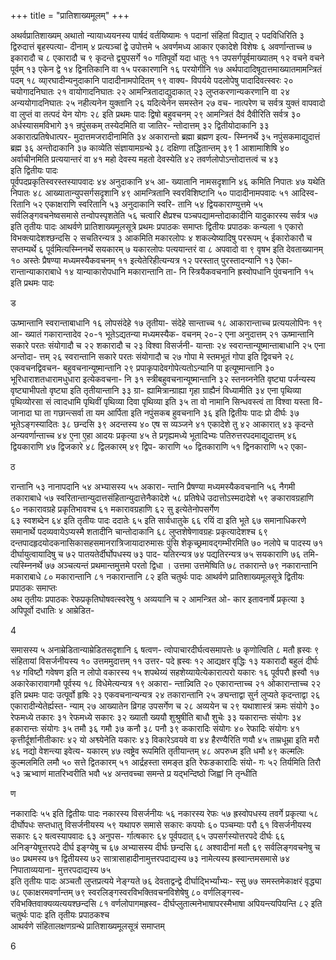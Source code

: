 +++
title = "प्रातिशाख्यमूलम्"
+++

अथर्वप्रातिशाख्यम्
अथातो  न्यायाध्ययनस्य  पार्षदं  वर्तयिष्यामः    १    पदानां
संहितां विद्यात्  २  पदविधिरिति  ३  द्विरुदात्तं बृहस्पत्या-
दीनाम्    ४    प्रत्यञ्चां  द्वे  उपोत्तमे    ५    अवर्णमध्य  आकार
एकादेशे विशेषः  ६  अवर्णान्ताच्च  ७  इकारादौ च  ८
एकारादौ च  ९  कृदन्ते द्व्युपसर्गे  १०  गतिपूर्वो यदा धातुः
११  उपसर्गपूर्वमाख्यातम्  १२  वचने वचने पूर्वम्  १३
एकेन द्वे  १४  द्विनतिकानि वा  १५  परकारणानि  १६
परयोगीनि  १७  अर्थपादादिषूदात्तमाख्यातमामन्त्रितं पदम्
१८  व्या्रघादीन्यनुदाकानि पादादीनामपोदितम्  १९  वाक्य-
विपर्यये पदलोपेषु पादादिवत्स्वरः  २०  चयोगादनिघातः
२१    वायोगादनिघातः    २२    आमन्त्रितादाद्युदाकात्    २३
लुप्तकरणान्यकरणानि वा  २४  अन्ययोगादनिघातः  २५
नहीत्यनेन युक्तानि  २६  यदित्येनेन समस्तेन  २७  वच-
नात्परेण च सर्वत्र युक्तं वापवादो वा लुप्तं वा तत्पदं येन 
योगः  २८
इति प्रथमः पादः
द्विषो बहुवचनम्  २९  आमन्त्रितं दैवं दैवीरिति सर्वत्र  ३०
अर्धस्यासमविभागे  ३१  न्रपुंसकम् तस्येदमिति वा जातिर-
न्तोदात्तम्  ३२  द्वितीयोदाकानि  ३३  अकारात्प्रतिषेधात्पर-
मुदात्तमजरादीनामिति  ३४  अकारान्तो ब्रह्मा ब्रह्मण इत्य-
स्म्निनर्थे  ३५  नपुंसकमाद्युदात्तं ब्रह्म  ३६  अन्तोदाकानि  ३७
काव्येति  संज्ञायामग्रन्थे    ३८    दक्षिणा  तद्धितान्तम्    ३९
1
आशामाशिषि  ४०  अर्वाचीनमिति प्रत्ययान्तरं वा  ४१  महो
देवस्य महतो देवस्येति  ४२  तवर्णलोपोऽन्तोदात्तत्वं च  ४३  
इति द्वितीयः पादः  
पूर्वपदप्रकृतिस्वरस्तस्यापवादः  ४४  अनुदाकानि  ४५  आ-
ख्यातानि नामसदृशानि  ४६  कमिति निपातः  ४७  यथेति
निपातः  ४८  आख्यातान्युपसर्गसदृशानि  ४९  आमन्त्रितानि
स्वरविशिष्टानि  ५०  पादादीनामपवादः  ५१  आदिस्व-
रितानि  ५२  एकाक्षराणि स्वरितानि  ५३  अनुदाकानि स्वरि-
तानि  ५४  द्वियकाराण्युत्तमे  ५५  सर्वलिङ्गवचनेष्वसमासे
तन्वोपस्पृशतेति  ५६  चत्वारि क्षैप्रश्च पञ्चपद्यामन्तोदाकादीनि 
यादुकारस्य सर्वत्र  ५७  
इति तृतीयः पादः
आथर्वणे प्रातिशाख्यमूलसूत्रे 
प्रथमः प्रपाठकः समाप्तः
द्वितीयः प्रपाठकः
कन्यला  १  एकारो विभक्त्यादेशश्छन्दसि  २  सचतिरन्यत्र
३  आकमिति मकारलोपः  ४  शकल्येष्यादिषु पररूपम्  ५
ईकारोकारौ च सप्तम्यर्थे  ६  पूर्वमित्यस्म्निनर्थे सयकारम्  ७
यकारलोपः पत्ययान्तरं वा  ८  अपवादो वा  ९  वृषभ इति
देवताख्यानम्  १०  अस्तेः प्रैषण्या मध्यमस्यैकवचनम्  ११
इत्येतेरिहीत्यन्यत्र  १२  परस्तात्  पुरस्तादन्यानि  १३  ऐका-
रान्तान्याकाराबाधे  १४  यान्याकारोपधानि मकारान्तानि ता-
नि स्त्रियैकवचनानि ह्रस्वोपधानि पुंवचनानि  १५  
इति प्रथमः पादः

ड

ऊष्मान्तानि स्वरान्ताबाधानि  १६  लोपसंदेहे  १७  तृतीया-
संदेहे सान्ताच्च  १८  आकारान्ताच्च प्रत्ययलोपिनः  १९  आ-
ख्यातं गकारान्तादेव  २०-१  भूतेऽद्यतन्या मध्यमस्यैक-
वचनम्  २०-२  एना अनुदात्तम्  २१  ऊष्मान्तानि सकारे
परतः संयोगादौ च  २२  शकारादौ च  २३  विश्वा विसर्जनी-
यान्ताः  २४  स्वरान्तान्यूष्मान्ताबाधानि  २५  एना अन्तोदा-
त्तम्  २६  स्वरान्तानि सकारे परतः संयोगादौ च  २७  गोपा
मे स्तमभूतं गोपा इति द्विवचने  २८  एकवचनद्विवचन-
बहुवचनान्यूष्मान्तानि  २९  प्रपाकृपादेवगोपेत्यतोऽन्यानि पा
इत्यूष्मान्तानि  ३०  भूरिधाराशतधारामधुधारा इत्येकवचना-
नि  ३१  स्त्रीबहुवचनान्यूष्मान्तानि  ३२  स्तनय्ननेति वृष्ट्या
पर्जन्यस्य वृष्ट्याभीपतो वृष्ट्या इति तृतीयान्तानि  ३३  ग्रा-
ह्यामित्रान्ग्राह्या गृहा ग्राह्यैनं विध्यामीति  ३४  एना पृथिव्या
पृथिव्योरसा सं त्वादधामि पृथिवीं पृथिव्या दिवा पृथिव्या
इति  ३५  ता वो नामानि सिन्धवस्त्वं ता विश्वा यस्ता वि-
जानादा घा ता गछान्त्सर्वा ता यम आर्पिता इति नपुंसकब
हुवचनानि  ३६
इति द्वितीयः पादः
प्रो दीर्घः  ३७  भूतेऽङ्गस्यादितः  ३८  छन्दसि  ३९  अदन्तस्य
४०  एष स व्यञ्जने  ४१  एकादेशे तु  ४२  आकारात्  ४३
कृदन्ते अन्यवर्णान्ताच्च  ४४  ए॒ना ए॒हा आदयः प्रकृत्या  ४५
ते  प्रगृह्यमध्ये  भूतादिभ्यः  पतिरुत्तरपदमाद्युदात्तम्    ४६
द्वियकाराणि  ४७  द्विजकारे  ४८  द्विलकारम्  ४९  द्विप-
काराणि  ५०  द्वितकाराणि  ५१  द्विनकाराणि  ५२  एका-

ठ

रान्तानि  ५३  नानापदानि  ५४  अभ्यासस्य  ५५  अकारा-
न्तानि प्रैषण्या मध्यमस्यैकवचनानि  ५६  नैगमी तकाराबाधे
५७  स्वरितान्तान्युदात्तसंहितान्युदात्तेनैकादेशे  ५८  प्रतिषेधे
उदात्तोऽस्मदादेशे  ५९  ङकारावग्रहाणि  ६०  नकारावग्रहे
प्रकृतिभावश्च  ६१  मकारावग्रहाणि  ६२  सु इत्येतेनोपसर्गेण  
६३  स्वशब्देन  ६४
इति तृतीयः पादः
ददातेः  ६५  इति सार्वधातुके  ६६  रयिं दा इति भूते  ६७
समानाधिकरणे  समानार्थे  पदव्यवायेऽप्यस्मै  शतादीनि
चान्तोदाकानि    ६८    लुप्तशेषेणावग्रहः  प्रकृत्यादेशश्च    ६९
दन्तपादहृदयोदकनासिकासहसमानरात्रिजायादारुमासः
पुंसि शेकृच्छ्रमावद्गम्भीरमिति  ७०  नलोपे च पादस्य  ७१
दीर्घायुत्वायादिषु च  ७२  पातयतेर्दीर्घोपधस्य  ७३  पाद-
यतिरन्यत्र  ७४  पद्यतिरन्यत्र  ७५  सयकाराणि  ७६  तमि-
त्यस्म्निनर्थे  ७७  अञ्चत्यन्तं प्रथमान्तमुत्तमे परतो द्विधा  ।
उत्तमा  उत्तमेष्विति    ७८    तकारान्ते    ७९    नकारान्तानि 
मकाराबाधे  ८०  मकारान्तानि  ८१  नकारान्तानि  ८२
इति चतुर्थः पादः
आथर्वणे प्रातिशाख्यमूलसूत्रे 
द्वितीयः प्रपाठकः समाप्तः  
अथ तृतीयः प्रपाठकः
रेफप्रकृतिघोषवत्स्वरेषु  १  अव्ययानि च  २  आमन्त्रित ओ-
कार इतावनार्षे प्रकृत्या  ३  अपिपूर्वो दधातिः  ४  आम्रेडित-

4

समासस्य  ५  अनाम्रेडितान्याम्रेडितसदृशानि  ६  षत्वण-
त्वोपाचारदीर्घत्वसमापत्तेः  ७  कृणोत्विति  ८  मतौ ह्रस्वः
९  संहितायां विसर्जनीयस्य  १०  उत्तममुदात्तम्  ११  उत्तर-
पदे ह्रस्वः  १२  आद्यक्षर वृद्धिः  १३  यकारादौ बहुलं दीर्घः
१४  गविष्टौ गवेषण इति न लोपो वकारस्य  १५  शपथेय्यं
सहशेय्यायेत्येकारात्परो यकारः  १६  पूर्वपरौ ह्रस्वौ  १७
अकारेकारावागमौ पूर्वस्य  १८  विधेमेत्यन्यत्र  १९  अकारा-
न्तान्न्विति  २०  एकारान्ताच्च  २१  ओकारान्ताच्च  २२  
इति प्रथमः पादः
उत्पूर्वो हृषिः  २३  एकवचनान्यन्यत्र  २४  तकारान्तानि  २५
ङ्यन्ताद्वा सुर्न लुप्यते कृदन्ताद्वा  २६  एकारादीन्येतेर्ह्यस्त-
न्याम्  २७  आख्यातेन व्रिगह उपसर्गेण च  २८  अव्ययेन
च  २९  यथाशास्त्रं क्रमः संयोगे  ३०  रेफमध्ये तकारः  ३१
रेफमध्ये सकारः  ३२  ख्यातौ ख्ययौ शुश्रुषीति बाधौ शुचेः
३३  यकारान्तः संयोगः  ३४  हकारान्तः संयोगः  ३५  तमौ
३६  गमौ  ३७  कनौ  ३८  पनौ  ३९  ककारादिः संयोगः
४०  रेफादिः संयोगः  ४१  कृत्तीर्दूर्शानीतीकारः  ४२  यो
अश्व्येनेति यकारः  ४३  विकारेऽवयवे वा  ४४  हैरण्यैरिति
णयौ  ४५  ताम्रधूम्रा इति मरौ  ४६  नद्यो वेशन्त्या इवेत्य-
यकारम्  ४७  त्वष्ट्रेव रूपमिति तृतीयान्तम्  ४८  अपरुध्म
इति धमौ  ४९  कल्मलिः कुल्मलमिति लमौ  ५०  सत्ते
द्वितकारम्  ५१  आर्द्रहस्ता समङ्त इति रेफङकारादिः संयो-
गः  ५२  तिर्यमिति तिरौ  ५३  ऋभ्वाणं मातरिभ्वरीति भवौ
५४    अन्तवच्चा  समन्ते  प्र  यद्भन्दिष्ठो  जिह्वां  नि  तृन्धीति 

ण

नकारादिः  ५५
इति द्वितीयः पादः
नकारस्य विसर्जनीयः  ५६  नकारस्य रेफः  ५७  ह्रस्वोपधस्य
तवर्गे प्रकृत्या  ५८  दीर्घोपधः सप्तधातु विसर्जनीयस्य  ५९
यथापरु समासे सकारः कपयोः  ६०  पञ्चम्याः परौ  ६१
विसर्जनीयस्य सकारः  ६२  षत्वस्यापवादः  ६३  अनुपस-
र्गात्षकारः  ६४  पूर्वपदात्  ६५  उपसर्गस्योत्तरपदे दीर्घः  ६६
अनिङ्ग्येषूत्तरपदे दीर्घ इङ्ग्येषु च  ६७  अभ्यासस्य दीर्घः
छन्दसि  ६८  अश्वादीनां मतौ  ६९  सर्वलिङ्गवचनेषु च  ७०
प्रथमस्य  ७१  द्वितीयस्य  ७२  सात्रासाहादीनामुत्तरपदाद्यस्य
७३  नामेत्यस्य ह्रस्वान्तमसमासे  ७४  निपाताव्ययाना-
मुत्तरपदाद्यस्य  ७५  
इति तृतीयः पादः
अञ्चतौ लुप्तप्रत्यये नेङ्ग्यते  ७६  देवताद्वन्द्वे दीर्घाद्भिर्भ्यांभ्यः-
स्सु  ७७  समस्तमेकाक्षरं वृद्ध्या  ७८  एकाक्षरमवर्णान्तम्
७९  स्वरलिङ्गस्वरविभक्तिवचनविशेषेषु  ८०  वर्णलिङ्गस्व-
रविभक्तिवाक्यव्यत्ययश्छन्दसि  ८१  वर्णलोपागमह्रस्व-
दीर्घप्लुतात्मनेभाषापरस्मैभाषा अपियन्त्यपियन्ति  ८२ 
इति चतुर्थः पादः
इति तृतीयः प्रपाठकश्च  
आथर्वणे संहितालक्षणग्रन्थे 
प्रातिशाख्यमूलसूत्रं समाप्तम्

6
